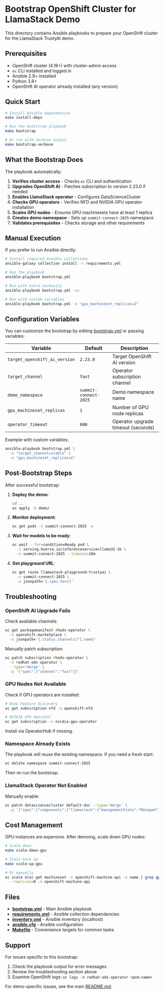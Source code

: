# Bootstrap OpenShift Cluster for LlamaStack Demo

This directory contains Ansible playbooks to prepare your OpenShift cluster for the LlamaStack TrustyAI demo.

## Prerequisites

- OpenShift cluster (4.18+) with cluster-admin access
- `oc` CLI installed and logged in
- Ansible 2.9+ installed
- Python 3.8+
- OpenShift AI operator already installed (any version)

## Quick Start

```bash
# Install Ansible dependencies
make install-deps

# Run the bootstrap playbook
make bootstrap

# Or run with verbose output
make bootstrap-verbose
```

## What the Bootstrap Does

The playbook automatically:

1. **Verifies cluster access** - Checks `oc` CLI and authentication
2. **Upgrades OpenShift AI** - Patches subscription to version 2.23.0 if needed
3. **Enables LlamaStack operator** - Configures DataScienceCluster
4. **Checks GPU operators** - Verifies NFD and NVIDIA GPU operator installation
5. **Scales GPU nodes** - Ensures GPU machinesets have at least 1 replica
6. **Creates demo namespace** - Sets up `summit-connect-2025` namespace
7. **Validates prerequisites** - Checks storage and other requirements

## Manual Execution

If you prefer to run Ansible directly:

```bash
# Install required Ansible collections
ansible-galaxy collection install -r requirements.yml

# Run the playbook
ansible-playbook bootstrap.yml

# Run with extra verbosity
ansible-playbook bootstrap.yml -vv

# Run with custom variables
ansible-playbook bootstrap.yml -e "gpu_machineset_replicas=2"
```

## Configuration Variables

You can customize the bootstrap by editing [bootstrap.yml](bootstrap.yml) or passing variables:

| Variable | Default | Description |
|----------|---------|-------------|
| `target_openshift_ai_version` | `2.23.0` | Target OpenShift AI version |
| `target_channel` | `fast` | Operator subscription channel |
| `demo_namespace` | `summit-connect-2025` | Demo namespace name |
| `gpu_machineset_replicas` | `1` | Number of GPU node replicas |
| `operator_timeout` | `600` | Operator upgrade timeout (seconds) |

Example with custom variables:

```bash
ansible-playbook bootstrap.yml \
  -e "target_channel=stable" \
  -e "gpu_machineset_replicas=2"
```

## Post-Bootstrap Steps

After successful bootstrap:

1. **Deploy the demo**:
   ```bash
   cd ..
   oc apply -k demo/
   ```

2. **Monitor deployment**:
   ```bash
   oc get pods -n summit-connect-2025 -w
   ```

3. **Wait for models to be ready**:
   ```bash
   oc wait --for=condition=Ready pod \
     -l serving.kserve.io/inferenceservice=llama32-1b \
     -n summit-connect-2025 --timeout=10m
   ```

4. **Get playground URL**:
   ```bash
   oc get route llamastack-playground-trustyai \
     -n summit-connect-2025 \
     -o jsonpath='{.spec.host}'
   ```

## Troubleshooting

### OpenShift AI Upgrade Fails

Check available channels:
```bash
oc get packagemanifest rhods-operator \
  -n openshift-marketplace \
  -o jsonpath='{.status.channels[*].name}'
```

Manually patch subscription:
```bash
oc patch subscription rhods-operator \
  -n redhat-ods-operator \
  --type='merge' \
  -p '{"spec":{"channel":"fast"}}'
```

### GPU Nodes Not Available

Check if GPU operators are installed:
```bash
# Node Feature Discovery
oc get subscription nfd -n openshift-nfd

# NVIDIA GPU Operator
oc get subscription -n nvidia-gpu-operator
```

Install via OperatorHub if missing.

### Namespace Already Exists

The playbook will reuse the existing namespace. If you need a fresh start:
```bash
oc delete namespace summit-connect-2025
```

Then re-run the bootstrap.

### LlamaStack Operator Not Enabled

Manually enable:
```bash
oc patch datasciencecluster default-dsc --type='merge' \
  -p '{"spec":{"components":{"llamastack":{"managementState":"Managed"}}}}'
```

## Cost Management

GPU instances are expensive. After demoing, scale down GPU nodes:

```bash
# Scale down
make scale-down-gpu

# Scale back up
make scale-up-gpu

# Or manually
oc scale $(oc get machineset -n openshift-machine-api -o name | grep gpu) \
  --replicas=0 -n openshift-machine-api
```

## Files

- **[bootstrap.yml](bootstrap.yml)** - Main Ansible playbook
- **[requirements.yml](requirements.yml)** - Ansible collection dependencies
- **[inventory.yml](inventory.yml)** - Ansible inventory (localhost)
- **[ansible.cfg](ansible.cfg)** - Ansible configuration
- **[Makefile](Makefile)** - Convenience targets for common tasks

## Support

For issues specific to this bootstrap:
1. Check the playbook output for error messages
2. Review the troubleshooting section above
3. Examine OpenShift logs: `oc logs -n redhat-ods-operator <pod-name>`

For demo-specific issues, see the main [README.md](../README.md).
